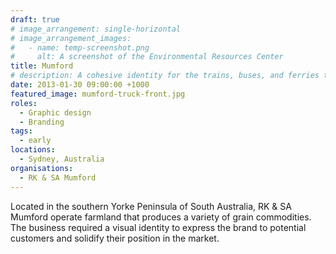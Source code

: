 ```yaml
---
draft: true
# image_arrangement: single-horizontal
# image_arrangement_images:
#   - name: temp-screenshot.png
#     alt: A screenshot of the Environmental Resources Center
title: Mumford
# description: A cohesive identity for the trains, buses, and ferries that connect Sydney's diverse geography.
date: 2013-01-30 09:00:00 +1000
featured_image: mumford-truck-front.jpg
roles:
  - Graphic design
  - Branding
tags:
  - early
locations:
  - Sydney, Australia
organisations:
  - RK & SA Mumford
---
```


Located in the southern Yorke Peninsula of South Australia, RK & SA Mumford operate farmland that produces a variety of grain commodities. The business required a visual identity to express the brand to potential customers and solidify their position in the market.